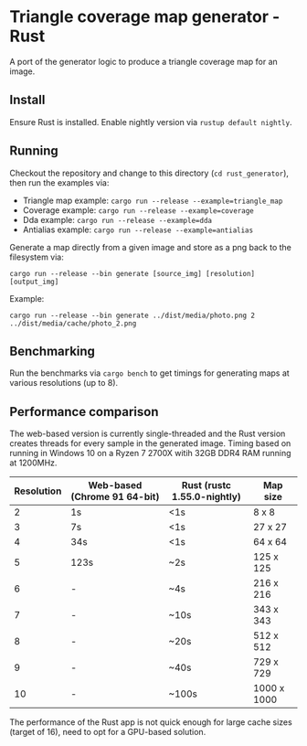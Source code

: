 # Triangle coverage map generator - Rust
A port of the generator logic to produce a triangle coverage map for an image.

## Install
Ensure Rust is installed. Enable nightly version via `rustup default nightly`.

## Running
Checkout the repository and change to this directory (`cd rust_generator`), then run the examples via:

- Triangle map example: `cargo run --release --example=triangle_map`
- Coverage example: `cargo run --release --example=coverage`
- Dda example: `cargo run --release --example=dda`
- Antialias example: `cargo run --release --example=antialias`

Generate a map directly from a given image and store as a png back to the filesystem via:

`cargo run --release --bin generate [source_img] [resolution] [output_img]`

Example:

`cargo run --release --bin generate ../dist/media/photo.png 2 ../dist/media/cache/photo_2.png`

## Benchmarking
Run the benchmarks via `cargo bench` to get timings for generating maps at various resolutions (up to 8).

## Performance comparison
The web-based version is currently single-threaded and the Rust version creates threads for every sample in the generated image. Timing based on running in Windows 10 on a Ryzen 7 2700X witih 32GB DDR4 RAM running at 1200MHz. 

| Resolution | Web-based (Chrome 91 64-bit) | Rust (rustc 1.55.0-nightly) | Map size |
--- | --- | --- | ---
| 2 | 1s  | <1s | 8 x 8 |
| 3 | 7s  | <1s | 27 x 27 |
| 4 | 34s | <1s | 64 x 64 |
| 5 | 123s | ~2s | 125 x 125 |
| 6 | - | ~4s | 216 x 216 |
| 7 | - | ~10s | 343 x 343 |
| 8 | - | ~20s | 512 x 512 |
| 9 | - | ~40s | 729 x 729 |
| 10 | - | ~100s | 1000 x 1000 |

The performance of the Rust app is not quick enough for large cache sizes (target of 16), need to opt for a GPU-based solution.
